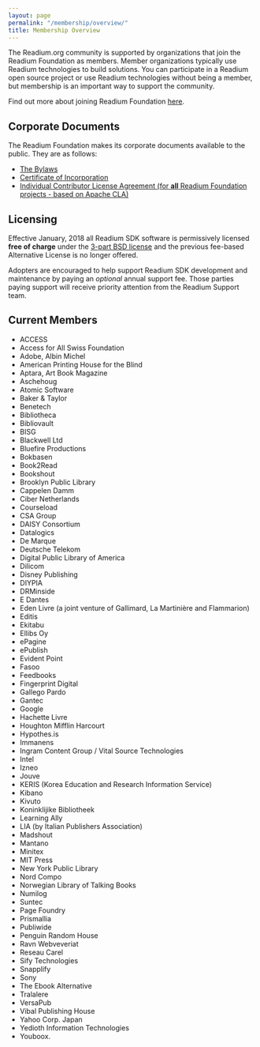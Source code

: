 ```yaml
---
layout: page
permalink: "/membership/overview/"
title: Membership Overview
---
```

The Readium.org community is supported by organizations that join the Readium Foundation as members. Member organizations typically use Readium technologies to build solutions. You can participate in a Readium open source project or use Readium technologies without being a member, but membership is an important way to support the community.

Find out more about joining Readium Foundation [here](http://readium.org/membership/join/).

## Corporate Documents

The Readium Foundation makes its corporate documents available to the public. They are as follows:

- [The Bylaws](http://readium.org/about-us/corporate-documents/bylaws)
- [Certificate of Incorporation](http://readium.org/sites/readium.org/files/READIUM%20FOUNDATION%20CERTIFICATE%20OF%20INCORPORATION.pdf)
- [Individual Contributor License Agreement (for **all** Readium Foundation projects - based on Apache CLA)](http://readium.org/licenses/icla)

## Licensing

Effective January, 2018 all Readium SDK software is permissively licensed **free of charge** under the [3-part BSD license](https://github.com/readium/readium.github.io/blob/master/license.txt) and the previous fee-based Alternative License is no longer offered. 

Adopters are encouraged to help support Readium SDK development and maintenance by paying an _optional_ annual support fee. Those parties paying support will receive priority attention from the Readium Support team.

## Current Members

- ACCESS
- Access for All Swiss Foundation
- Adobe, Albin Michel
- American Printing House for the Blind
- Aptara, Art Book Magazine
- Aschehoug
- Atomic Software
- Baker & Taylor
- Benetech
- Bibliotheca
- Bibliovault
- BISG
- Blackwell Ltd
- Bluefire Productions
- Bokbasen
- Book2Read
- Bookshout
- Brooklyn Public Library
- Cappelen Damm
- Ciber Netherlands
- Courseload
- CSA Group
- DAISY Consortium
- Datalogics
- De Marque
- Deutsche Telekom
- Digital Public Library of America
- Dilicom
- Disney Publishing
- DIYPIA
- DRMinside
- E Dantes
- Eden Livre (a joint venture of Gallimard, La Martinière and Flammarion)
- Editis
- Ekitabu
- Ellibs Oy
- ePagine
- ePublish
- Evident Point
- Fasoo
- Feedbooks
- Fingerprint Digital
- Gallego Pardo
- Gantec
- Google
- Hachette Livre
- Houghton Mifflin Harcourt
- Hypothes.is
- Immanens
- Ingram Content Group / Vital Source Technologies
- Intel
- Izneo
- Jouve
- KERIS (Korea Education and Research Information Service)
- Kibano
- Kivuto
- Koninklijike Bibliotheek
- Learning Ally
- LIA (by Italian Publishers Association)
- Madshout
- Mantano
- Minitex
- MIT Press
- New York Public Library
- Nord Compo
- Norwegian Library of Talking Books
- Numilog
- Suntec
- Page Foundry
- Prismallia
- Publiwide
- Penguin Random House
- Ravn Webveveriat
- Reseau Carel
- Sify Technologies
- Snapplify
- Sony
- The Ebook Alternative
- Tralalere
- VersaPub
- Vibal Publishing House
- Yahoo Corp. Japan
- Yedioth Information Technologies
- Youboox. 
